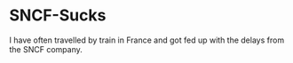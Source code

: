 # SNCF-Sucks
I have often travelled by train in France and got fed up with the delays from the SNCF company.
